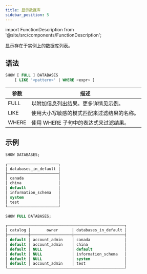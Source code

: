 ```yaml
---
title: 显示数据库
sidebar_position: 5
---
```

import FunctionDescription from '@site/src/components/FunctionDescription';

<FunctionDescription description="引入或更新版本：v1.2.290"/>

显示存在于实例上的数据库列表。

## 语法

```sql
SHOW [ FULL ] DATABASES 
    [ LIKE '<pattern>' | WHERE <expr> ]
```

| 参数      | 描述                                                                                                                     |
|-----------|--------------------------------------------------------------------------------------------------------------------------|
| FULL      | 以附加信息列出结果。更多详情见[示例](#examples)。                                                                         |
| LIKE      | 使用大小写敏感的模式匹配来过滤结果的名称。                                                                               |
| WHERE     | 使用 WHERE 子句中的表达式来过滤结果。                                                                                    |

## 示例

```sql
SHOW DATABASES;

┌──────────────────────┐
│ databases_in_default │
├──────────────────────┤
│ canada               │
│ china                │
│ default              │
│ information_schema   │
│ system               │
│ test                 │
└──────────────────────┘

SHOW FULL DATABASES;

┌───────────────────────────────────────────────────┐
│ catalog │       owner      │ databases_in_default │
├─────────┼──────────────────┼──────────────────────┤
│ default │ account_admin    │ canada               │
│ default │ account_admin    │ china                │
│ default │ NULL             │ default              │
│ default │ NULL             │ information_schema   │
│ default │ NULL             │ system               │
│ default │ account_admin    │ test                 │
└───────────────────────────────────────────────────┘
```